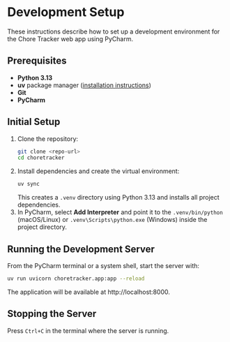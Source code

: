 # Development Setup

These instructions describe how to set up a development environment for the Chore Tracker web app using PyCharm.

## Prerequisites
- **Python 3.13**
- **uv** package manager ([installation instructions](https://github.com/astral-sh/uv#installation))
- **Git**
- **PyCharm**

## Initial Setup
1. Clone the repository:
   ```bash
   git clone <repo-url>
   cd choretracker
   ```
2. Install dependencies and create the virtual environment:
   ```bash
   uv sync
   ```
   This creates a `.venv` directory using Python 3.13 and installs all project dependencies.
3. In PyCharm, select **Add Interpreter** and point it to the `.venv/bin/python` (macOS/Linux) or `.venv\Scripts\python.exe` (Windows) inside the project directory.

## Running the Development Server
From the PyCharm terminal or a system shell, start the server with:
```bash
uv run uvicorn choretracker.app:app --reload
```
The application will be available at http://localhost:8000.

## Stopping the Server
Press `Ctrl+C` in the terminal where the server is running.
